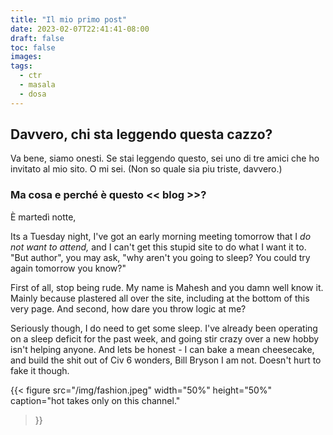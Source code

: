 ```yaml
---
title: "Il mio primo post"
date: 2023-02-07T22:41:41-08:00
draft: false
toc: false
images:
tags:
  - ctr
  - masala
  - dosa
---
```


## Davvero, chi sta leggendo questa cazzo?

Va bene, siamo onesti. Se stai leggendo questo, sei uno di tre amici che ho invitato al mio sito. O mi sei. (Non so quale sia piu triste, davvero.)

### Ma cosa e perché è questo << blog >>?
 
È martedì notte, 

Its a Tuesday night, I've got an early morning meeting tomorrow that I *do not want to attend,* and I can't get this stupid site to do what I want it to. 
"But author", you may ask, "why aren't you going to sleep? You could try again tomorrow you know?" 

First of all, stop being rude. My name is Mahesh and you damn well know it. Mainly because plastered all over the site, including at the bottom of this very page. And second, how dare you throw logic at me?

Seriously though, I do need to get some sleep. I've already been operating on a sleep deficit for the past week, and going stir crazy over a new hobby isn't helping anyone. And lets be honest - I can bake a mean cheesecake, and build the shit out of Civ 6 wonders, Bill Bryson I am not. Doesn't hurt to fake it though.

{{< figure src="/img/fashion.jpeg" 
    width="50%" height="50%" 
    caption="hot takes only on this channel."
>}}